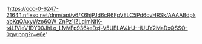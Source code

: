 'https://occ-0-6247-2164.1.nflxso.net/dnm/api/v6/K6hjPJd6cR6FpVELC5Pd6ovHRSk/AAAABdpkabKqQAxyWzo6QW_ZnPz1IZLqlmNfK-t4L1VIeV1DY00JhLo_LMVFp936keDxj-V5UELAVJrU--iUUY2MaDxQSSO-0qw.png?r=e6e'